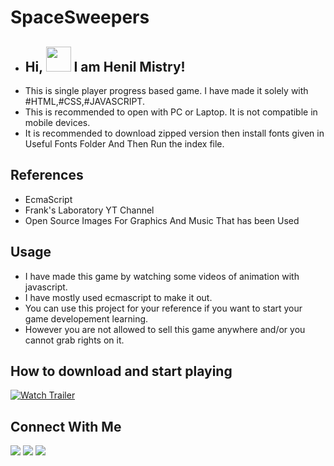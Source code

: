 # SpaceSweepers
- <h2> Hi, <img src="https://media.giphy.com/media/hvRJCLFzcasrR4ia7z/giphy.gif" width="40"> I am Henil Mistry! </h2>
- This is single player progress based game. I have made it solely with #HTML,#CSS,#JAVASCRIPT.
- This is recommended to open with PC or Laptop. It is not compatible in mobile devices.
- It is recommended to download zipped version then install fonts given in Useful Fonts Folder And Then Run the index file.

## References
- EcmaScript
- Frank's Laboratory YT Channel
- Open Source Images For Graphics And Music That has been Used

## Usage
- I have made this game by watching some videos of animation with javascript.
- I have mostly used ecmascript to make it out.
- You can use this project for your reference if you want to start your game developement learning.
- However you are not allowed to sell this game anywhere and/or you cannot grab rights on it.

## How to download and start playing
[![Watch Trailer](https://img.youtube.com/vi/OOetMH2mCCY/0.jpg)](https://www.youtube.com/watch?v=OOetMH2mCCY)

## Connect With Me
<a href = "https://linkedin.com/in/henil-mistry-91a412208"><img src="https://img.icons8.com/fluent/48/000000/linkedin.png"/></a>
<a href = "https://twitter.com/HenuMistry"><img src="https://img.icons8.com/fluent/48/000000/twitter.png"/></a>
<a href = "https://www.youtube.com/channel/UCIH_i6IpvVKm8hSlzV-UZXA"><img src="https://img.icons8.com/color/48/000000/youtube-play.png"/></a>

